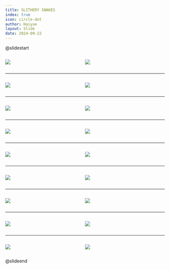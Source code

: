 ```yaml
---
title: SLITHERY SNAKES
index: true
icon: circle-dot
author: Haiyue
layout: Slide
date: 2024-09-22
---
```

 
@slidestart

<div style="display:flex">
<div style="flex:1">

![](https://raw.githubusercontent.com/yclord/reading/refs/heads/master/english/Level-N/SLITHERY%20SNAKES/001.webp)
</div>
<div style="flex:1">

![](https://raw.githubusercontent.com/yclord/reading/refs/heads/master/english/Level-N/SLITHERY%20SNAKES/002.webp)
</div>
</div>

---

<div style="display:flex">
<div style="flex:1">

![](https://raw.githubusercontent.com/yclord/reading/refs/heads/master/english/Level-N/SLITHERY%20SNAKES/003.webp)
</div>
<div style="flex:1">

![](https://raw.githubusercontent.com/yclord/reading/refs/heads/master/english/Level-N/SLITHERY%20SNAKES/004.webp)
</div>
</div>

---

<div style="display:flex">
<div style="flex:1">

![](https://raw.githubusercontent.com/yclord/reading/refs/heads/master/english/Level-N/SLITHERY%20SNAKES/005.webp)
</div>
<div style="flex:1">

![](https://raw.githubusercontent.com/yclord/reading/refs/heads/master/english/Level-N/SLITHERY%20SNAKES/006.webp)
</div>
</div>

---

<div style="display:flex">
<div style="flex:1">

![](https://raw.githubusercontent.com/yclord/reading/refs/heads/master/english/Level-N/SLITHERY%20SNAKES/007.webp)
</div>
<div style="flex:1">

![](https://raw.githubusercontent.com/yclord/reading/refs/heads/master/english/Level-N/SLITHERY%20SNAKES/008.webp)
</div>
</div>

---

<div style="display:flex">
<div style="flex:1">

![](https://raw.githubusercontent.com/yclord/reading/refs/heads/master/english/Level-N/SLITHERY%20SNAKES/009.webp)
</div>
<div style="flex:1">

![](https://raw.githubusercontent.com/yclord/reading/refs/heads/master/english/Level-N/SLITHERY%20SNAKES/010.webp)
</div>
</div>

---

<div style="display:flex">
<div style="flex:1">

![](https://raw.githubusercontent.com/yclord/reading/refs/heads/master/english/Level-N/SLITHERY%20SNAKES/011.webp)
</div>
<div style="flex:1">

![](https://raw.githubusercontent.com/yclord/reading/refs/heads/master/english/Level-N/SLITHERY%20SNAKES/012.webp)
</div>
</div>

---

<div style="display:flex">
<div style="flex:1">

![](https://raw.githubusercontent.com/yclord/reading/refs/heads/master/english/Level-N/SLITHERY%20SNAKES/013.webp)
</div>
<div style="flex:1">

![](https://raw.githubusercontent.com/yclord/reading/refs/heads/master/english/Level-N/SLITHERY%20SNAKES/014.webp)
</div>
</div>

---

<div style="display:flex">
<div style="flex:1">

![](https://raw.githubusercontent.com/yclord/reading/refs/heads/master/english/Level-N/SLITHERY%20SNAKES/015.webp)
</div>
<div style="flex:1">

![](https://raw.githubusercontent.com/yclord/reading/refs/heads/master/english/Level-N/SLITHERY%20SNAKES/016.webp)
</div>
</div>

---

<div style="display:flex">
<div style="flex:1">

![](https://raw.githubusercontent.com/yclord/reading/refs/heads/master/english/Level-N/SLITHERY%20SNAKES/017.webp)
</div>
<div style="flex:1">

![](https://raw.githubusercontent.com/yclord/reading/refs/heads/master/english/Level-N/SLITHERY%20SNAKES/018.webp)
</div>
</div>

@slideend